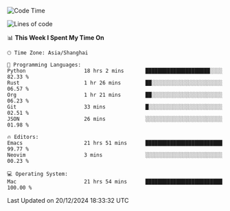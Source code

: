 <!--START_SECTION:waka-->
![Code Time](http://img.shields.io/badge/Code%20Time-2%2C391%20hrs%2036%20mins-blue)

![Lines of code](https://img.shields.io/badge/From%20Hello%20World%20I%27ve%20Written-309.8%20thousand%20lines%20of%20code-blue)

📊 **This Week I Spent My Time On** 

```text
🕑︎ Time Zone: Asia/Shanghai

💬 Programming Languages: 
Python                   18 hrs 2 mins       █████████████████████░░░░   82.33 % 
Rust                     1 hr 26 mins        ██░░░░░░░░░░░░░░░░░░░░░░░   06.57 % 
Org                      1 hr 21 mins        ██░░░░░░░░░░░░░░░░░░░░░░░   06.23 % 
Git                      33 mins             █░░░░░░░░░░░░░░░░░░░░░░░░   02.51 % 
JSON                     26 mins             ░░░░░░░░░░░░░░░░░░░░░░░░░   01.98 % 

🔥 Editors: 
Emacs                    21 hrs 51 mins      █████████████████████████   99.77 % 
Neovim                   3 mins              ░░░░░░░░░░░░░░░░░░░░░░░░░   00.23 % 

💻 Operating System: 
Mac                      21 hrs 54 mins      █████████████████████████   100.00 % 
```


 Last Updated on 20/12/2024 18:33:32 UTC
<!--END_SECTION:waka-->
